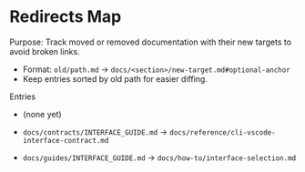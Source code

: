 # Redirects Map

Purpose: Track moved or removed documentation with their new targets to avoid broken links.

- Format: `old/path.md` -> `docs/<section>/new-target.md#optional-anchor`
- Keep entries sorted by old path for easier diffing.

Entries
- (none yet)


- `docs/contracts/INTERFACE_GUIDE.md` -> `docs/reference/cli-vscode-interface-contract.md`
- `docs/guides/INTERFACE_GUIDE.md` -> `docs/how-to/interface-selection.md`

